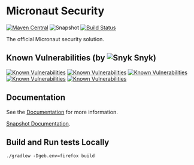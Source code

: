 # Micronaut Security

[![Maven Central](https://img.shields.io/maven-central/v/io.micronaut/micronaut-security.svg?label=Maven%20Central)](https://search.maven.org/search?q=g:%22io.micronaut%22%20AND%20a:%22micronaut-security%22)
![Snapshot](https://img.shields.io/badge/dynamic/xml?color=yellow&label=Snapshot&query=%2F%2Fmetadata%2Fversioning%2Flatest&url=https%3A%2F%2Foss.jfrog.org%2Fartifactory%2Foss-snapshot-local%2Fio%2Fmicronaut%2Fmicronaut-security%2Fmaven-metadata.xml)
[![Build Status](https://github.com/micronaut-projects/micronaut-security/workflows/Java%20CI/badge.svg)](https://github.com/micronaut-projects/micronaut-security/actions)

The official Micronaut security solution.

## Known Vulnerabilities (by ![Snyk](https://res.cloudinary.com/snyk/image/upload/v1468845142/favicon/favicon.png) Snyk)

[![Known Vulnerabilities](https://img.shields.io/snyk/vulnerabilities/github/micronaut-projects/micronaut-security/security/build.gradle?label=micronaut-security)](https://snyk.io/test/github/micronaut-projects/micronaut-security?targetFile=security/build.gradle)
[![Known Vulnerabilities](https://img.shields.io/snyk/vulnerabilities/github/micronaut-projects/micronaut-security/security-jwt/build.gradle?label=micronaut-security-jwt)](https://snyk.io/test/github/micronaut-projects/micronaut-security?targetFile=security-jwt/build.gradle)
[![Known Vulnerabilities](https://img.shields.io/snyk/vulnerabilities/github/micronaut-projects/micronaut-security/security-ldap/build.gradle?label=micronaut-security-ldap)](https://snyk.io/test/github/micronaut-projects/micronaut-security?targetFile=security-ldap/build.gradle)
[![Known Vulnerabilities](https://img.shields.io/snyk/vulnerabilities/github/micronaut-projects/micronaut-security/security-oauth2/build.gradle?label=micronaut-security-oauth2)](https://snyk.io/test/github/micronaut-projects/micronaut-security?targetFile=security-oauth2/build.gradle)
[![Known Vulnerabilities](https://img.shields.io/snyk/vulnerabilities/github/micronaut-projects/micronaut-security/security-session/build.gradle?label=micronaut-security-session)](https://snyk.io/test/github/micronaut-projects/micronaut-security?targetFile=security-session/build.gradle)

## Documentation

See the [Documentation](https://micronaut-projects.github.io/micronaut-security/latest/guide) for more information.

[Snapshot Documentation](https://micronaut-projects.github.io/micronaut-security/snapshot/guide).


## Build and Run tests Locally

`./gradlew -Dgeb.env=firefox build`
